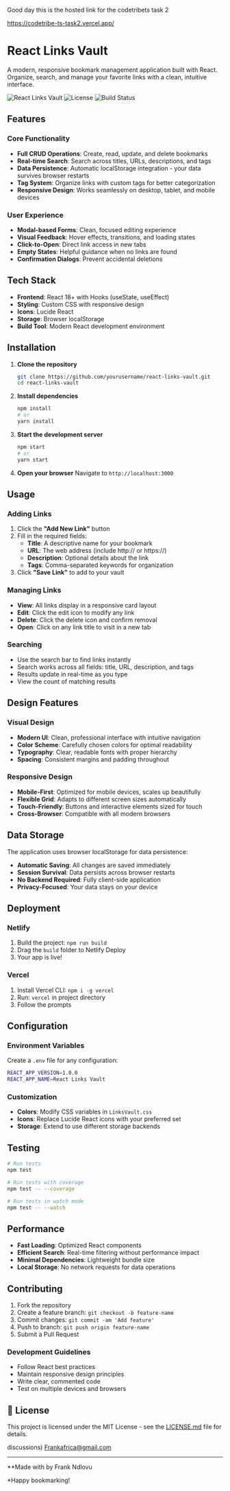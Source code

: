
Good day this is the  hosted link for the codetribets task 2

https://codetribe-ts-task2.vercel.app/




# React Links Vault

A modern, responsive bookmark management application built with React. Organize, search, and manage your favorite links with a clean, intuitive interface.

![React Links Vault](https://img.shields.io/badge/React-18+-blue.svg)
![License](https://img.shields.io/badge/license-MIT-green.svg)
![Build Status](https://img.shields.io/badge/build-passing-brightgreen.svg)

## Features

### Core Functionality
- **Full CRUD Operations**: Create, read, update, and delete bookmarks
- **Real-time Search**: Search across titles, URLs, descriptions, and tags
- **Data Persistence**: Automatic localStorage integration - your data survives browser restarts
- **Tag System**: Organize links with custom tags for better categorization
- **Responsive Design**: Works seamlessly on desktop, tablet, and mobile devices

### User Experience
- **Modal-based Forms**: Clean, focused editing experience
- **Visual Feedback**: Hover effects, transitions, and loading states
- **Click-to-Open**: Direct link access in new tabs
- **Empty States**: Helpful guidance when no links are found
- **Confirmation Dialogs**: Prevent accidental deletions

## Tech Stack

- **Frontend**: React 18+ with Hooks (useState, useEffect)
- **Styling**: Custom CSS with responsive design
- **Icons**: Lucide React
- **Storage**: Browser localStorage
- **Build Tool**: Modern React development environment

## Installation

1. **Clone the repository**
   ```bash
   git clone https://github.com/yourusername/react-links-vault.git
   cd react-links-vault
   ```

2. **Install dependencies**
   ```bash
   npm install
   # or
   yarn install
   ```

3. **Start the development server**
   ```bash
   npm start
   # or
   yarn start
   ```

4. **Open your browser**
   Navigate to `http://localhost:3000`

## Usage

### Adding Links
1. Click the **"Add New Link"** button
2. Fill in the required fields:
   - **Title**: A descriptive name for your bookmark
   - **URL**: The web address (include http:// or https://)
   - **Description**: Optional details about the link
   - **Tags**: Comma-separated keywords for organization
3. Click **"Save Link"** to add to your vault

### Managing Links
- **View**: All links display in a responsive card layout
- **Edit**: Click the edit icon to modify any link
- **Delete**: Click the delete icon and confirm removal
- **Open**: Click on any link title to visit in a new tab

### Searching
- Use the search bar to find links instantly
- Search works across all fields: title, URL, description, and tags
- Results update in real-time as you type
- View the count of matching results



## Design Features

### Visual Design
- **Modern UI**: Clean, professional interface with intuitive navigation
- **Color Scheme**: Carefully chosen colors for optimal readability
- **Typography**: Clear, readable fonts with proper hierarchy
- **Spacing**: Consistent margins and padding throughout

### Responsive Design
- **Mobile-First**: Optimized for mobile devices, scales up beautifully
- **Flexible Grid**: Adapts to different screen sizes automatically
- **Touch-Friendly**: Buttons and interactive elements sized for touch
- **Cross-Browser**: Compatible with all modern browsers

## Data Storage

The application uses browser localStorage for data persistence:

- **Automatic Saving**: All changes are saved immediately
- **Session Survival**: Data persists across browser restarts
- **No Backend Required**: Fully client-side application
- **Privacy-Focused**: Your data stays on your device

## Deployment

### Netlify
1. Build the project: `npm run build`
2. Drag the `build` folder to Netlify Deploy
3. Your app is live!

### Vercel
1. Install Vercel CLI: `npm i -g vercel`
2. Run: `vercel` in project directory
3. Follow the prompts



## Configuration

### Environment Variables
Create a `.env` file for any configuration:
```bash
REACT_APP_VERSION=1.0.0
REACT_APP_NAME=React Links Vault
```

### Customization
- **Colors**: Modify CSS variables in `LinksVault.css`
- **Icons**: Replace Lucide React icons with your preferred set
- **Storage**: Extend to use different storage backends

## Testing

```bash
# Run tests
npm test

# Run tests with coverage
npm test -- --coverage

# Run tests in watch mode
npm test -- --watch
```

## Performance

- **Fast Loading**: Optimized React components
- **Efficient Search**: Real-time filtering without performance impact
- **Minimal Dependencies**: Lightweight bundle size
- **Local Storage**: No network requests for data operations

##  Contributing

1. Fork the repository
2. Create a feature branch: `git checkout -b feature-name`
3. Commit changes: `git commit -am 'Add feature'`
4. Push to branch: `git push origin feature-name`
5. Submit a Pull Request

### Development Guidelines
- Follow React best practices
- Maintain responsive design principles
- Write clear, commented code
- Test on multiple devices and browsers

## 📝 License

This project is licensed under the MIT License - see the [LICENSE.md](LICENSE.md) file for details.

discussions)
Frankafrica@gmail.com

---

**Made with by Frank Ndlovu

*Happy bookmarking!